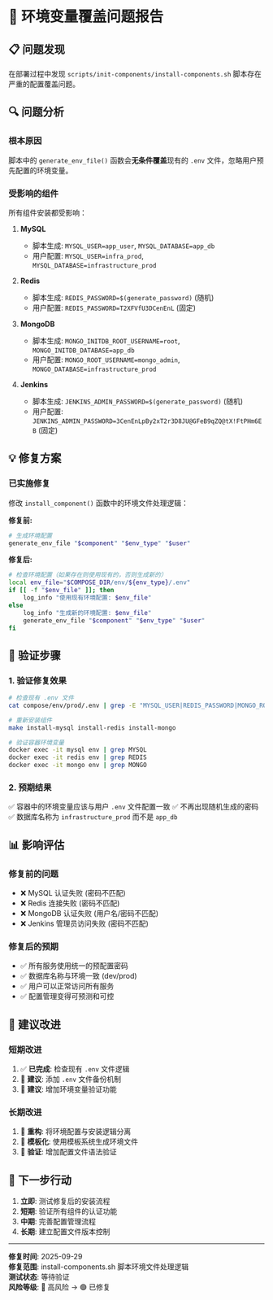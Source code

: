 # 🚨 环境变量覆盖问题报告

## 📋 **问题发现**

在部署过程中发现 `scripts/init-components/install-components.sh` 脚本存在严重的配置覆盖问题。

## 🔍 **问题分析**

### **根本原因**
脚本中的 `generate_env_file()` 函数会**无条件覆盖**现有的 `.env` 文件，忽略用户预先配置的环境变量。

### **受影响的组件**
所有组件安装都受影响：

1. **MySQL**
   - 脚本生成: `MYSQL_USER=app_user`, `MYSQL_DATABASE=app_db`
   - 用户配置: `MYSQL_USER=infra_prod`, `MYSQL_DATABASE=infrastructure_prod`

2. **Redis**  
   - 脚本生成: `REDIS_PASSWORD=$(generate_password)` (随机)
   - 用户配置: `REDIS_PASSWORD=T2XFVfU3DCenEnL` (固定)

3. **MongoDB**
   - 脚本生成: `MONGO_INITDB_ROOT_USERNAME=root`, `MONGO_INITDB_DATABASE=app_db`
   - 用户配置: `MONGO_ROOT_USERNAME=mongo_admin`, `MONGO_DATABASE=infrastructure_prod`

4. **Jenkins**
   - 脚本生成: `JENKINS_ADMIN_PASSWORD=$(generate_password)` (随机)
   - 用户配置: `JENKINS_ADMIN_PASSWORD=3CenEnLpBy2xT2r3D8JU@GFeB9qZQ@tX!FtPHm6EB` (固定)

## 💡 **修复方案**

### **已实施修复**
修改 `install_component()` 函数中的环境文件处理逻辑：

**修复前:**
```bash
# 生成环境配置
generate_env_file "$component" "$env_type" "$user"
```

**修复后:**
```bash  
# 检查环境配置（如果存在则使用现有的，否则生成新的）
local env_file="$COMPOSE_DIR/env/${env_type}/.env"
if [[ -f "$env_file" ]]; then
    log_info "使用现有环境配置: $env_file"
else
    log_info "生成新的环境配置: $env_file" 
    generate_env_file "$component" "$env_type" "$user"
fi
```

## 🎯 **验证步骤**

### **1. 验证修复效果**
```bash
# 检查现有 .env 文件
cat compose/env/prod/.env | grep -E "MYSQL_USER|REDIS_PASSWORD|MONGO_ROOT"

# 重新安装组件
make install-mysql install-redis install-mongo

# 验证容器环境变量
docker exec -it mysql env | grep MYSQL
docker exec -it redis env | grep REDIS  
docker exec -it mongo env | grep MONGO
```

### **2. 预期结果** 
✅ 容器中的环境变量应该与用户 `.env` 文件配置一致
✅ 不再出现随机生成的密码
✅ 数据库名称为 `infrastructure_prod` 而不是 `app_db`

## 📊 **影响评估**

### **修复前的问题**
- ❌ MySQL 认证失败 (密码不匹配)  
- ❌ Redis 连接失败 (密码不匹配)
- ❌ MongoDB 认证失败 (用户名/密码不匹配)
- ❌ Jenkins 管理员访问失败 (密码不匹配)

### **修复后的预期**
- ✅ 所有服务使用统一的预配置密码
- ✅ 数据库名称与环境一致 (dev/prod)
- ✅ 用户可以正常访问所有服务
- ✅ 配置管理变得可预测和可控

## 🔧 **建议改进**

### **短期改进**
1. ✅ **已完成**: 检查现有 `.env` 文件逻辑
2. 🔄 **建议**: 添加 `.env` 文件备份机制
3. 🔄 **建议**: 增加环境变量验证功能

### **长期改进** 
1. 🔄 **重构**: 将环境配置与安装逻辑分离
2. 🔄 **模板化**: 使用模板系统生成环境文件
3. 🔄 **验证**: 增加配置文件语法验证

## 🚀 **下一步行动**

1. **立即**: 测试修复后的安装流程
2. **短期**: 验证所有组件的认证功能
3. **中期**: 完善配置管理流程
4. **长期**: 建立配置文件版本控制

---

**修复时间**: 2025-09-29  
**修复范围**: install-components.sh 脚本环境文件处理逻辑  
**测试状态**: 等待验证  
**风险等级**: 🔴 高风险 → 🟢 已修复